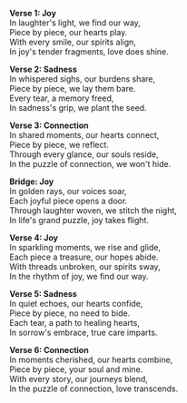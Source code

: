 

**Verse 1: Joy**  
In laughter's light, we find our way,  
Piece by piece, our hearts play.  
With every smile, our spirits align,  
In joy's tender fragments, love does shine.  

**Verse 2: Sadness**  
In whispered sighs, our burdens share,  
Piece by piece, we lay them bare.  
Every tear, a memory freed,  
In sadness's grip, we plant the seed.

**Verse 3: Connection**  
In shared moments, our hearts connect,  
Piece by piece, we reflect.  
Through every glance, our souls reside,  
In the puzzle of connection, we won't hide.

**Bridge: Joy**  
In golden rays, our voices soar,  
Each joyful piece opens a door.  
Through laughter woven, we stitch the night,  
In life's grand puzzle, joy takes flight.

**Verse 4: Joy**  
In sparkling moments, we rise and glide,  
Each piece a treasure, our hopes abide.  
With threads unbroken, our spirits sway,  
In the rhythm of joy, we find our way.  

**Verse 5: Sadness**  
In quiet echoes, our hearts confide,  
Piece by piece, no need to bide.  
Each tear, a path to healing hearts,  
In sorrow's embrace, true care imparts.  

**Verse 6: Connection**  
In moments cherished, our hearts combine,  
Piece by piece, your soul and mine.  
With every story, our journeys blend,  
In the puzzle of connection, love transcends.
